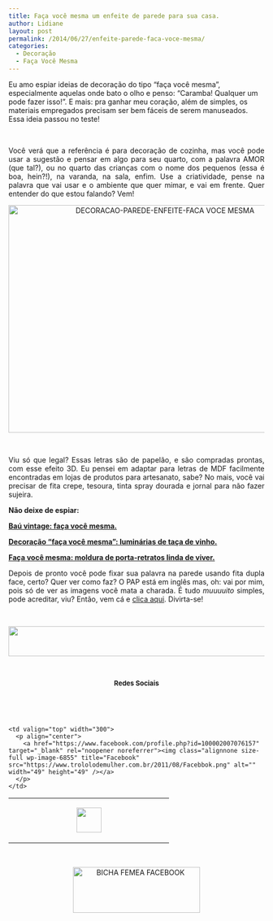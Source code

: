 ```yaml
---
title: Faça você mesma um enfeite de parede para sua casa.
author: Lidiane
layout: post
permalink: /2014/06/27/enfeite-parede-faca-voce-mesma/
categories:
  - Decoração
  - Faça Você Mesma
---
```

Eu amo espiar ideias de decoração do tipo “faça você mesma”, especialmente aquelas onde bato o olho e penso: “Caramba! Qualquer um pode fazer isso!”. E mais: pra ganhar meu coração, além de simples, os materiais empregados precisam ser bem fáceis de serem manuseados. Essa ideia passou no teste!

&nbsp;

<p align="justify">
  Você verá que a referência é para decoração de cozinha, mas você pode usar a sugestão e pensar em algo para seu quarto, com a palavra AMOR (que tal?), ou no quarto das crianças com o nome dos pequenos (essa é boa, hein?!), na varanda, na sala, enfim. Use a criatividade, pense na palavra que vai usar e o ambiente que quer mimar, e vai em frente. Quer entender do que estou falando? Vem!
</p>

<!--more-->

<p align="center">
  <a href="https://www.trololodemulher.com.br/2014/06/DECORACAO-PAREDE-ENFEITE-FACA-VOCE-MESMA.png"><img class="alignnone size-full wp-image-10162" src="https://www.trololodemulher.com.br/2014/06/DECORACAO-PAREDE-ENFEITE-FACA-VOCE-MESMA.png" alt="DECORACAO-PAREDE-ENFEITE-FACA VOCE MESMA" width="600" height="448" /></a>
</p>

&nbsp;

<p align="justify">
  Viu só que legal? Essas letras são de papelão, e são compradas prontas, com esse efeito 3D. Eu pensei em adaptar para letras de MDF facilmente encontradas em lojas de produtos para artesanato, sabe? No mais, você vai precisar de fita crepe, tesoura, tinta spray dourada e jornal para não fazer sujeira.
</p>

<p align="justify">
  <strong>Não deixe de espiar:</strong>
</p>

<p align="justify">
  <a href="http://www.trololodemulher.com.br/2011/09/14/decoracao-faca-voce-mesma-4/" target="_blank" rel="noopener noreferrer"><strong>Baú vintage: faça você mesma.</strong></a>
</p>

<p align="justify">
  <a href="http://www.trololodemulher.com.br/2011/08/15/decoracao-faca-voce-mesma-3/" target="_blank" rel="noopener noreferrer"><strong>Decoração “faça você mesma”: luminárias de taça de vinho.</strong></a>
</p>

<p align="justify">
  <a href="http://www.trololodemulher.com.br/2014/05/13/moldura-porta-retratos/" target="_blank" rel="noopener noreferrer"><strong>Faça você mesma: moldura de porta-retratos linda de viver.</strong></a>
</p>

<p align="justify">
  Depois de pronto você pode fixar sua palavra na parede usando fita dupla face, certo? Quer ver como faz? O PAP está em inglês mas, oh: vai por mim, pois só de ver as imagens você mata a charada. É tudo <em>muuuuito</em> simples, pode acreditar, viu? Então, vem cá e <a href="http://www.dwellbeautiful.com/eat-kitchen-sign/" target="_blank" rel="noopener noreferrer">clica aqui</a>. Divirta-se!
</p>

&nbsp;

<p align="center">
  <a href="http://feedburner.google.com/fb/a/mailverify?uri=blogbichafemea&loc=pt_BR" target="_blank" rel="noopener noreferrer"><img class="alignnone size-full wp-image-8451" title="Assine o Bicha Fêmea grátis!" src="https://www.trololodemulher.com.br/2012/01/rodapé.png" alt="" width="600" height="59" /></a>
</p>

&nbsp;

<p align="center">
  <strong><span style="font-size: small;">Redes Sociais</span></strong>
</p>

&nbsp;

&nbsp;

<table border="0" width="600" cellspacing="0" cellpadding="2">
  <tr>
    <td valign="top" width="300">
      <p align="center">
        <a href="https://twitter.com/#%21/bichafemea" target="_blank" rel="noopener noreferrer"><img class="alignnone size-full wp-image-6857" title="Twitter" src="https://www.trololodemulher.com.br/2011/08/Twitter.png" alt="" width="49" height="49" /></a>
      </p>
    </td>
    
    <td valign="top" width="300">
      <p align="center">
        <a href="https://www.facebook.com/profile.php?id=100002007076157" target="_blank" rel="noopener noreferrer"><img class="alignnone size-full wp-image-6855" title="Facebook" src="https://www.trololodemulher.com.br/2011/08/Facebbok.png" alt="" width="49" height="49" /></a>
      </p>
    </td>
  </tr>
</table>

&nbsp;

<p style="text-align: center;">
  <a href="https://www.facebook.com/bichafemea" target="_blank" rel="noopener noreferrer"><img class="alignnone size-full wp-image-9849" src="https://www.trololodemulher.com.br/2014/01/BICHA-FEMEA-FACEBOOK1.png" alt="BICHA FEMEA FACEBOOK" width="250" height="90" /></a>
</p>